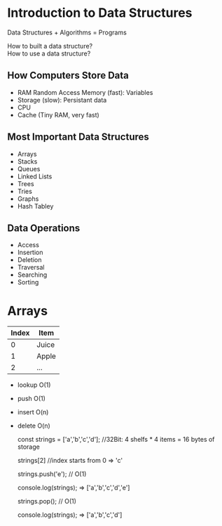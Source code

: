 # Introduction to Data Structures

Data Structures + Algorithms = Programs  
  
How to built a data structure?  
How to use a data structure?  
  
## How Computers Store Data

* RAM Random Access Memory (fast): Variables
* Storage (slow): Persistant data
* CPU
* Cache (Tiny RAM, very fast)
  
## Most Important Data Structures

* Arrays
* Stacks
* Queues
* Linked Lists
* Trees
* Tries
* Graphs
* Hash Tabley

## Data Operations

* Access
* Insertion
* Deletion
* Traversal
* Searching
* Sorting

# Arrays

|Index|Item|
|-|-|
|0|Juice|
|1|Apple|
|2|...|

* lookup O(1)
* push O(1)
* insert O(n)
* delete O(n)
  
  const strings = ['a','b','c','d'];
  //32Bit: 4 shelfs * 4 items = 16 bytes of storage
  
  strings[2] //index starts from 0
  => 'c'
  
  strings.push('e'); // O(1)
  
  console.log(strings);
  => ['a','b','c','d','e']
  
  strings.pop(); // O(1)
  
  console.log(strings);
  => ['a','b','c','d']
  
  

